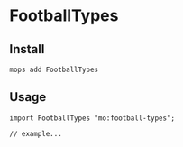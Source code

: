 # FootballTypes

## Install
```
mops add FootballTypes
```

## Usage
```motoko
import FootballTypes "mo:football-types";

// example...
```
